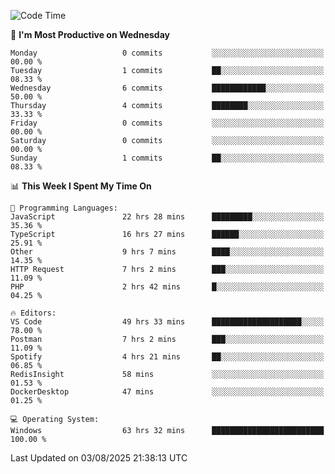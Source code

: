 <!--START_SECTION:waka-->
![Code Time](http://img.shields.io/badge/Code%20Time-5%2C469%20hrs%2036%20mins-blue)

📅 **I'm Most Productive on Wednesday** 

```text
Monday                   0 commits           ░░░░░░░░░░░░░░░░░░░░░░░░░   00.00 % 
Tuesday                  1 commits           ██░░░░░░░░░░░░░░░░░░░░░░░   08.33 % 
Wednesday                6 commits           ████████████░░░░░░░░░░░░░   50.00 % 
Thursday                 4 commits           ████████░░░░░░░░░░░░░░░░░   33.33 % 
Friday                   0 commits           ░░░░░░░░░░░░░░░░░░░░░░░░░   00.00 % 
Saturday                 0 commits           ░░░░░░░░░░░░░░░░░░░░░░░░░   00.00 % 
Sunday                   1 commits           ██░░░░░░░░░░░░░░░░░░░░░░░   08.33 % 
```


📊 **This Week I Spent My Time On** 

```text
💬 Programming Languages: 
JavaScript               22 hrs 28 mins      █████████░░░░░░░░░░░░░░░░   35.36 % 
TypeScript               16 hrs 27 mins      ██████░░░░░░░░░░░░░░░░░░░   25.91 % 
Other                    9 hrs 7 mins        ████░░░░░░░░░░░░░░░░░░░░░   14.35 % 
HTTP Request             7 hrs 2 mins        ███░░░░░░░░░░░░░░░░░░░░░░   11.09 % 
PHP                      2 hrs 42 mins       █░░░░░░░░░░░░░░░░░░░░░░░░   04.25 % 

🔥 Editors: 
VS Code                  49 hrs 33 mins      ████████████████████░░░░░   78.00 % 
Postman                  7 hrs 2 mins        ███░░░░░░░░░░░░░░░░░░░░░░   11.09 % 
Spotify                  4 hrs 21 mins       ██░░░░░░░░░░░░░░░░░░░░░░░   06.85 % 
RedisInsight             58 mins             ░░░░░░░░░░░░░░░░░░░░░░░░░   01.53 % 
DockerDesktop            47 mins             ░░░░░░░░░░░░░░░░░░░░░░░░░   01.25 % 

💻 Operating System: 
Windows                  63 hrs 32 mins      █████████████████████████   100.00 % 
```


 Last Updated on 03/08/2025 21:38:13 UTC
<!--END_SECTION:waka-->
